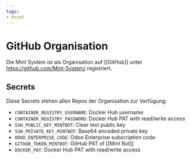 ```yaml
---
tags:
- Asset
---
```


# GitHub Organisation

Die Mint System ist als Organisation auf [[GitHub]] unter <https://github.com/Mint-System/> registriert.

## Secrets

Diese Secrets stehen allen Repos der Organisation zur Verfügung:

* `CONTAINER_REGISTRY_USERNAME`: Docker Hub username
* `CONTAINER_REGISTRY_PASSWORD`: Docker Hub PAT with read/write access
* `SSH_PUBLIC_KEY_MINTBOT`: Clear text public key
* `SSH_PRIVATE_KEY_MINTBOT`: Base64 encoded private key
* `ODOO_ENTERPRISE_CODE`: Odoo Enterprise subscription code
* `GITHUB_TOKEN_MINTBOT`: GitHub PAT of [[Mint Bot]]
* `DOCKER_PAT`: Docker Hub PAT with read/write access